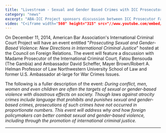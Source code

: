 ```yaml
---
title: "Livestream - Sexual and Gender Based Crimes with ICC Prosecutor"
category: "news"
excerpt: "ABA-ICC Project sponsors discussion between ICC Prosecutor Fatou Bensouda and Ambassador David Scheffer at Council on Foreign Relations"
video: "C<iframe width="560" height="315" src="//www.youtube.com/embed/vUjQgdLKHJI" frameborder="0" allowfullscreen></iframe>"
---
```

On December 11, 2014, American Bar Association's International Criminal Court Project will have an event entitled "*Prosecuting Sexual and Gender-Based Violence: New Directions in International Criminal Justice*" hosted at the Council on Foreign Relations. The event will feature a discussion with Madame Prosecutor of the International Criminal Court, Fatou Bensouda (The Gambia) and Ambassador David Scheffer, Mayer Brown/Robert A. Helman Professor of Law Northwestern University School of Law and former U.S. Ambassador at-large for War Crimes Issues. 

The following is a fuller description of the event:
 *During conflict, men, women and even children are often the targets of sexual or gender-based violence with disastrous effects on society. Though laws against atrocity crimes include language that prohibits and punishes sexual and gender-based crimes, prosecutions of such crimes have not occurred in proportionate numbers. This event will address why and how foreign policymakers can better combat sexual and gender-based violence, including through the promotion of international criminal justice.*
 

---










